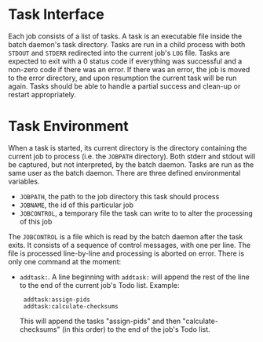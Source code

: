 Task Interface
==============

Each job consists of a list of tasks.
A task is an executable file inside the batch daemon's task directory.
Tasks are run in a child process with both `STDOUT` and `STDERR` redirected into the current job's `LOG` file.
Tasks are expected to exit with a 0 status code if everything was successful and a non-zero code if there was an error.
If there was an error, the job is moved to the error directory, and upon resumption the current task will be run again.
Tasks should be able to handle a partial success and clean-up or restart appropriately.

# Task Environment

When a task is started, its current directory is the directory containing the current job to process (i.e. the `JOBPATH` directory).
Both stderr and stdout will be captured, but not interpreted, by the batch daemon.
Tasks are run as the same user as the batch daemon.
There are three defined environmental variables.

 * `JOBPATH`, the path to the job directory this task should process
 * `JOBNAME`, the id of this particular job
 * `JOBCONTROL`, a temporary file the task can write to to alter the processing of this job

The `JOBCONTROL` is a file which is read by the batch daemon after the task exits. It consists of a sequence of control messages, with one per line.
The file is processed line-by-line and processing is aborted on error.
There is only one command at the moment:

 * `addtask:`. A line beginning with `addtask:` will append the rest of the line to the end of the current job's Todo list. Example:

        addtask:assign-pids
        addtask:calculate-checksums

    This will append the tasks "assign-pids" and then "calculate-checksums" (in this order) to the end of the job's Todo list.

